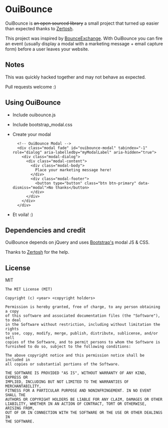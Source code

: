 # OuiBounce
OuiBounce is ~~an open sourced library~~ a small project that turned up easier than expected thanks to [Zertosh](https://github.com/zertosh).

This project was inspired by [BounceExchange](http://bounceexchange.com/). With OuiBounce you can fire an event (usually display a modal with a marketing message + email capture form) before a user leaves your website.

## Notes
This was quickly hacked together and may not behave as expected.

Pull requests welcome :)

## Using OuiBounce
- Include ouibounce.js
- Include bootstrap_modal.css
- Create your modal

        <!-- OuiBounce Modal -->
        <div class="modal fade" id="ouibounce-modal" tabindex="-1" role="dialog" aria-labelledby="myModalLabel" aria-hidden="true">
          <div class="modal-dialog">
            <div class="modal-content">
              <div class="modal-body">
                Place your marketing message here!
              </div>
              <div class="modal-footer">
                <button type="button" class="btn btn-primary" data-dismiss="modal">No thanks</button>
              </div>
            </div>
          </div>
        </div>

- Et voila! :)


## Dependencies and credit
OuiBounce depends on jQuery and uses [Bootstrap's](http://getbootstrap.com/javascript/#modals) modal JS & CSS.

Thanks to [Zertosh](https://github.com/zertosh) for the help.

## License
MIT

    The MIT License (MIT)

    Copyright (c) <year> <copyright holders>

    Permission is hereby granted, free of charge, to any person obtaining a copy
    of this software and associated documentation files (the "Software"), to deal
    in the Software without restriction, including without limitation the rights
    to use, copy, modify, merge, publish, distribute, sublicense, and/or sell
    copies of the Software, and to permit persons to whom the Software is
    furnished to do so, subject to the following conditions:

    The above copyright notice and this permission notice shall be included in
    all copies or substantial portions of the Software.

    THE SOFTWARE IS PROVIDED "AS IS", WITHOUT WARRANTY OF ANY KIND, EXPRESS OR
    IMPLIED, INCLUDING BUT NOT LIMITED TO THE WARRANTIES OF MERCHANTABILITY,
    FITNESS FOR A PARTICULAR PURPOSE AND NONINFRINGEMENT. IN NO EVENT SHALL THE
    AUTHORS OR COPYRIGHT HOLDERS BE LIABLE FOR ANY CLAIM, DAMAGES OR OTHER
    LIABILITY, WHETHER IN AN ACTION OF CONTRACT, TORT OR OTHERWISE, ARISING FROM,
    OUT OF OR IN CONNECTION WITH THE SOFTWARE OR THE USE OR OTHER DEALINGS IN
    THE SOFTWARE.
